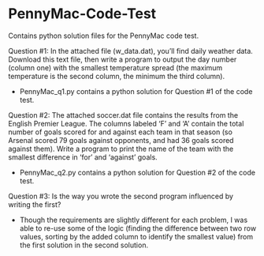 # PennyMac-Code-Test
Contains python solution files for the PennyMac code test.

Question #1:
In the attached file (w_data.dat), you’ll find daily weather data.   Download this text file, then write a program to output the day number (column one) with the smallest temperature spread (the maximum temperature is the second column, the minimum the third column).
- PennyMac_q1.py contains a python solution for Question #1 of the code test.

Question #2:
The attached soccer.dat file contains the results from the English Premier League.  The columns labeled ‘F’ and ‘A’ contain the total number of goals scored for and against each team in that season (so Arsenal scored 79 goals against opponents, and had 36 goals scored against them). Write a program to print the name of the team with the smallest difference in ‘for’ and ‘against’ goals.
- PennyMac_q2.py contains a python solution for Question #2 of the code test.

Question #3:
Is the way you wrote the second program influenced by writing the first?
- Though the requirements are slightly different for each problem, I was able to re-use some of the logic (finding the difference between two row values, sorting by the added column to identify the smallest value) from the first solution in the second solution.
